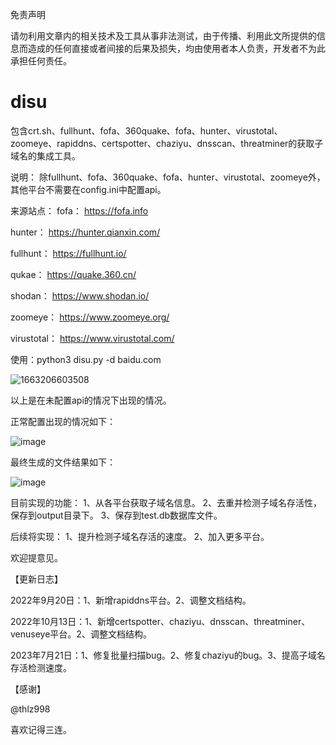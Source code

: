 免责声明

请勿利用文章内的相关技术及工具从事非法测试，由于传播、利用此文所提供的信息而造成的任何直接或者间接的后果及损失，均由使用者本人负责，开发者不为此承担任何责任。

# disu
包含crt.sh、fullhunt、fofa、360quake、fofa、hunter、virustotal、zoomeye、rapiddns、certspotter、chaziyu、dnsscan、threatminer的获取子域名的集成工具。

说明：
除fullhunt、fofa、360quake、fofa、hunter、virustotal、zoomeye外，其他平台不需要在config.ini中配置api。

来源站点：
fofa：
https://fofa.info

hunter：
https://hunter.qianxin.com/

fullhunt：
https://fullhunt.io/

qukae：
https://quake.360.cn/

shodan：
https://www.shodan.io/

zoomeye：
https://www.zoomeye.org/

virustotal：
https://www.virustotal.com/

使用：python3 disu.py -d baidu.com

![1663206603508](https://user-images.githubusercontent.com/34560797/190294393-a1cd12ca-9877-4c09-bb42-dfe0fd8e73bd.png)

以上是在未配置api的情况下出现的情况。

正常配置出现的情况如下：

![image](https://user-images.githubusercontent.com/34560797/190296639-b58b4223-f315-46c6-ad07-b6c77ff74fe1.png)


最终生成的文件结果如下：

![image](https://user-images.githubusercontent.com/34560797/190296926-b6e62f2c-77ec-454e-950d-6c5a82a04a67.png)


目前实现的功能：
1、从各平台获取子域名信息。
2、去重并检测子域名存活性，保存到output目录下。
3、保存到test.db数据库文件。

后续将实现：
1、提升检测子域名存活的速度。
2、加入更多平台。

欢迎提意见。

【更新日志】

2022年9月20日：1、新增rapiddns平台。2、调整文档结构。

2022年10月13日：1、新增certspotter、chaziyu、dnsscan、threatminer、venuseye平台。2、调整文档结构。

2023年7月21日：1、修复批量扫描bug。2、修复chaziyu的bug。3、提高子域名存活检测速度。

【感谢】

@thlz998

喜欢记得三连。




